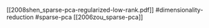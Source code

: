 [[2008shen_sparse-pca-regularized-low-rank.pdf]]
#dimensionality-reduction #sparse-pca
[[2006zou_sparse-pca]]

